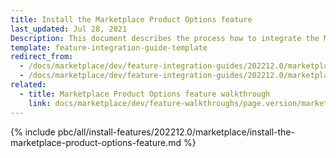 ```yaml
---
title: Install the Marketplace Product Options feature
last_updated: Jul 28, 2021
Description: This document describes the process how to integrate the Marketplace Product Options feature into a Spryker project.
template: feature-integration-guide-template
redirect_from:
  - /docs/marketplace/dev/feature-integration-guides/202212.0/marketplace-product-option-feature-integration.html
  - /docs/marketplace/dev/feature-integration-guides/202212.0/marketplace-product-options-feature-integration.html
related:
  - title: Marketplace Product Options feature walkthrough
    link: docs/marketplace/dev/feature-walkthroughs/page.version/marketplace-product-options-feature-walkthrough.html
---
```


{% include pbc/all/install-features/202212.0/marketplace/install-the-marketplace-product-options-feature.md %} <!-- To edit, see /_includes/pbc/all/install-features/202212.0/marketplace/install-the-marketplace-product-options-feature.md -->
